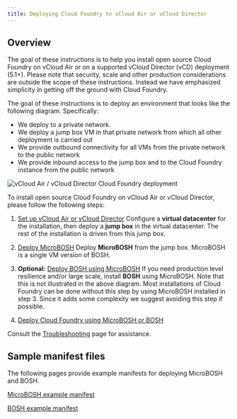 ```yaml
---
title: Deploying Cloud Foundry to vCloud Air or vCloud Director
---
```


## Overview ##

The goal of these instructions is to help you install open source Cloud Foundry on vCloud Air or on a supported vCloud Director (vCD) deployment (5.1+). Please note that security, scale and other production considerations are outside the scope of these instructions. Instead we have emphasized simplicity in getting off the ground with Cloud Foundry.

The goal of these instructions is to deploy an environment that looks like the following diagram. Specifically:

* We deploy to a private network.
* We deploy a jump box VM in that private network from which all other deployment is carried out
* We provide outbound connectivity for all VMs from the private network to the public network
* We provide inbound access to the jump box and to the Cloud Foundry instance from the public network

![vCloud Air / vCloud Director Cloud Foundry deployment](/vcloud_images/vcloud_cf_deployment_vms.png)

To install open source Cloud Foundry on vCloud Air or vCloud Director, please follow the following steps:

1. [Set up vCloud Air or vCloud Director](setup_vcloud.html)
Configure a **virtual datacenter** for the installation, then deploy a **jump box** in the virtual datacenter. The rest of the installation is driven from this jump box.

2. [Deploy MicroBOSH](deploying_micro_bosh.html)
Deploy **MicroBOSH** from the jump box. MicroBOSH is a single VM version of BOSH.

3. **Optional:** [Deploy BOSH using MicroBOSH](deploying_bosh_with_micro_bosh.html)
If you need production level resilience and/or large scale, install **BOSH** using MicroBOSH. Note that this is not illustrated in the above diagram. Most installations of Cloud Foundry can be done without this step by using MicroBOSH installed in step 3. Since it adds some complexity we suggest avoiding this step if possible.

4. [Deploy Cloud Foundry using MicroBOSH or BOSH](deploy_cf.html)

Consult the [Troubleshooting](troubleshooting.html) page for assistance.


## Sample manifest files ##


The following pages provide example manifests for deploying MicroBOSH and BOSH.

[MicroBOSH example manifest](micro-bosh-example-manifest.html)

[BOSH example manifest](bosh-example-manifest.html)